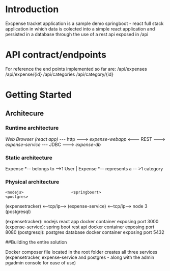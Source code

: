 # Introduction
Excpense tracket application is a sample demo springboot - react full stack application in which data is colected into a simple react application and persisted in a database through the use of a rest api exposed in /api

# API contract/endpoints
For reference the end points implemented so far are:
/api/expenses
/api/expense/{id}
/api/categories
/api/category/{id}


# Getting Started

## Architecure

### Runtime architecture

*Web Browser (react app)* --- http ---> *expense-webapp* <--- REST ---> *expense-service* --- JDBC ---> *expense-db*

### Static architecture

Expense     *-- belongs to -->1 User
|
Expense     *-- represents a -- >1 category

### Physical architecture

    <nodejs>                     <springboort>                          <postgres>
 (expensetracker)    <--tcp/ip-->   (expense-service)   <--tcp/ip-->        node 3 (postgresql)

(expensetracker): nodejs react app docker container exposing port 3000
(expense-service): spring boot rest api docker container exposing port 8080
(postgresql): postgres database docker container exposing port 5432


##Building the entire solution

Docker composer file located in the root folder creates all three services (expensetracker, expense-service and postgres - along with the admin pgadmin console for ease of use)
``` $ docker-compose up -- build

